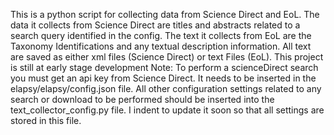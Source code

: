 This is a python script for collecting data from Science Direct and EoL. The data it collects from Science Direct are titles and abstracts related to a search query identified in the config. The text it collects from EoL are the Taxonomy Identifications and any textual description information. All text are saved as either xml files (Science Direct) or text Files (EoL). This project is still at early stage development Note: To perform a scienceDirect search you must get an api key from Science Direct. It needs to be inserted in the elapsy/elapsy/config.json file. All other configuration settings related to any search or download to be performed should be inserted into the text_collector_config.py file. I indent to update it soon so that all settings are stored in this file.
